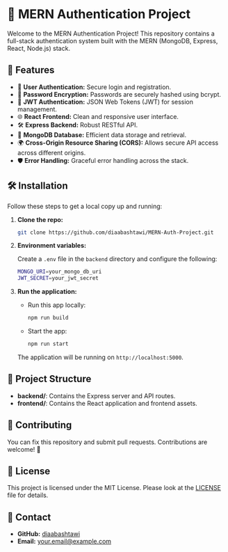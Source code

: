# 🌟 MERN Authentication Project

Welcome to the MERN Authentication Project! This repository contains a full-stack authentication system built with the MERN (MongoDB, Express, React, Node.js) stack.

## 🚀 Features
- 🔐 **User Authentication:** Secure login and registration.
- 🔏 **Password Encryption:** Passwords are securely hashed using bcrypt.
- 📜 **JWT Authentication:** JSON Web Tokens (JWT) for session management.
- 🌐 **React Frontend:** Clean and responsive user interface.
- 🛠️ **Express Backend:** Robust RESTful API.
- 💾 **MongoDB Database:** Efficient data storage and retrieval.
- 🌍 **Cross-Origin Resource Sharing (CORS):** Allows secure API access across different origins.
- 🛡️ **Error Handling:** Graceful error handling across the stack.

## 🛠️ Installation

Follow these steps to get a local copy up and running:

1. **Clone the repo:**

    ```bash
    git clone https://github.com/diaabashtawi/MERN-Auth-Project.git
    ```

2. **Environment variables:**

    Create a `.env` file in the `backend` directory and configure the following:

    ```bash
    MONGO_URI=your_mongo_db_uri
    JWT_SECRET=your_jwt_secret
    ```

3. **Run the application:**

    - Run this app locally:

        ```bash
        npm run build
        ```

    - Start the app:

        ```bash
        npm run start
        ```

    The application will be running on `http://localhost:5000`.

## 🧩 Project Structure

- **backend/**: Contains the Express server and API routes.
- **frontend/**: Contains the React application and frontend assets.


## 👥 Contributing

You can fix this repository and submit pull requests. Contributions are welcome! 🙌

## 📄 License

This project is licensed under the MIT License. Please look at the [LICENSE](./LICENSE) file for details.

## 💬 Contact

- **GitHub:** [diaabashtawi](https://github.com/diaabashtawi)
- **Email:** your.email@example.com
